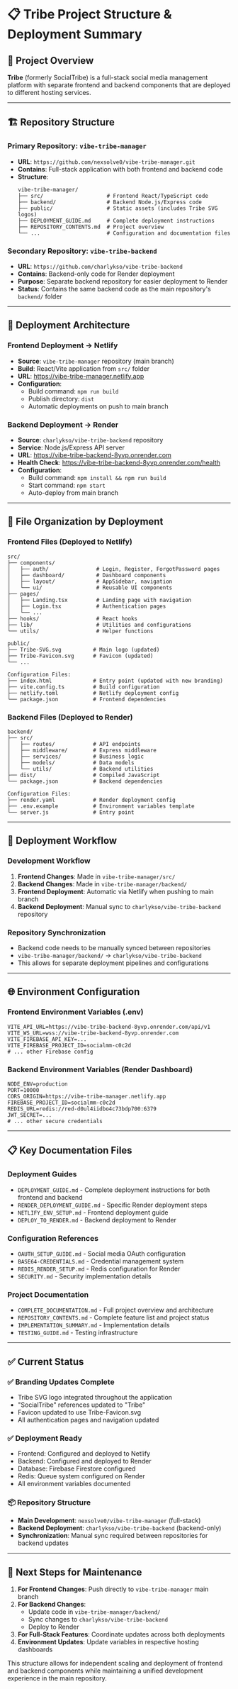 # 📋 Tribe Project Structure & Deployment Summary

## 🎯 **Project Overview**

**Tribe** (formerly SocialTribe) is a full-stack social media management platform with separate frontend and backend components that are deployed to different hosting services.

---

## 🏗️ **Repository Structure**

### **Primary Repository: `vibe-tribe-manager`**

- **URL**: `https://github.com/nexsolve0/vibe-tribe-manager.git`
- **Contains**: Full-stack application with both frontend and backend code
- **Structure**:
  ```
  vibe-tribe-manager/
  ├── src/                    # Frontend React/TypeScript code
  ├── backend/                # Backend Node.js/Express code
  ├── public/                 # Static assets (includes Tribe SVG logos)
  ├── DEPLOYMENT_GUIDE.md     # Complete deployment instructions
  ├── REPOSITORY_CONTENTS.md  # Project overview
  └── ...                     # Configuration and documentation files
  ```

### **Secondary Repository: `vibe-tribe-backend`**

- **URL**: `https://github.com/charlykso/vibe-tribe-backend`
- **Contains**: Backend-only code for Render deployment
- **Purpose**: Separate backend repository for easier deployment to Render
- **Status**: Contains the same backend code as the main repository's `backend/` folder

---

## 🚀 **Deployment Architecture**

### **Frontend Deployment → Netlify**

- **Source**: `vibe-tribe-manager` repository (main branch)
- **Build**: React/Vite application from `src/` folder
- **URL**: https://vibe-tribe-manager.netlify.app
- **Configuration**:
  - Build command: `npm run build`
  - Publish directory: `dist`
  - Automatic deployments on push to main branch

### **Backend Deployment → Render**

- **Source**: `charlykso/vibe-tribe-backend` repository
- **Service**: Node.js/Express API server
- **URL**: https://vibe-tribe-backend-8yvp.onrender.com
- **Health Check**: https://vibe-tribe-backend-8yvp.onrender.com/health
- **Configuration**:
  - Build command: `npm install && npm run build`
  - Start command: `npm start`
  - Auto-deploy from main branch

---

## 📁 **File Organization by Deployment**

### **Frontend Files (Deployed to Netlify)**

```
src/
├── components/
│   ├── auth/               # Login, Register, ForgotPassword pages
│   ├── dashboard/          # Dashboard components
│   ├── layout/             # AppSidebar, navigation
│   └── ui/                 # Reusable UI components
├── pages/
│   ├── Landing.tsx         # Landing page with navigation
│   ├── Login.tsx           # Authentication pages
│   └── ...
├── hooks/                  # React hooks
├── lib/                    # Utilities and configurations
└── utils/                  # Helper functions

public/
├── Tribe-SVG.svg          # Main logo (updated)
├── Tribe-Favicon.svg      # Favicon (updated)
└── ...

Configuration Files:
├── index.html             # Entry point (updated with new branding)
├── vite.config.ts         # Build configuration
├── netlify.toml           # Netlify deployment config
└── package.json           # Frontend dependencies
```

### **Backend Files (Deployed to Render)**

```
backend/
├── src/
│   ├── routes/            # API endpoints
│   ├── middleware/        # Express middleware
│   ├── services/          # Business logic
│   ├── models/            # Data models
│   └── utils/             # Backend utilities
├── dist/                  # Compiled JavaScript
└── package.json           # Backend dependencies

Configuration Files:
├── render.yaml            # Render deployment config
├── .env.example           # Environment variables template
└── server.js              # Entry point
```

---

## 🔄 **Deployment Workflow**

### **Development Workflow**

1. **Frontend Changes**: Made in `vibe-tribe-manager/src/`
2. **Backend Changes**: Made in `vibe-tribe-manager/backend/`
3. **Frontend Deployment**: Automatic via Netlify when pushing to main branch
4. **Backend Deployment**: Manual sync to `charlykso/vibe-tribe-backend` repository

### **Repository Synchronization**

- Backend code needs to be manually synced between repositories
- `vibe-tribe-manager/backend/` → `charlykso/vibe-tribe-backend`
- This allows for separate deployment pipelines and configurations

---

## 🌐 **Environment Configuration**

### **Frontend Environment Variables (.env)**

```env
VITE_API_URL=https://vibe-tribe-backend-8yvp.onrender.com/api/v1
VITE_WS_URL=wss://vibe-tribe-backend-8yvp.onrender.com
VITE_FIREBASE_API_KEY=...
VITE_FIREBASE_PROJECT_ID=socialmm-c0c2d
# ... other Firebase config
```

### **Backend Environment Variables (Render Dashboard)**

```env
NODE_ENV=production
PORT=10000
CORS_ORIGIN=https://vibe-tribe-manager.netlify.app
FIREBASE_PROJECT_ID=socialmm-c0c2d
REDIS_URL=redis://red-d0ul4iidbo4c73bdp700:6379
JWT_SECRET=...
# ... other secure credentials
```

---

## 📋 **Key Documentation Files**

### **Deployment Guides**

- `DEPLOYMENT_GUIDE.md` - Complete deployment instructions for both frontend and backend
- `RENDER_DEPLOYMENT_GUIDE.md` - Specific Render deployment steps
- `NETLIFY_ENV_SETUP.md` - Frontend deployment guide
- `DEPLOY_TO_RENDER.md` - Backend deployment to Render

### **Configuration References**

- `OAUTH_SETUP_GUIDE.md` - Social media OAuth configuration
- `BASE64-CREDENTIALS.md` - Credential management system
- `REDIS_RENDER_SETUP.md` - Redis configuration for Render
- `SECURITY.md` - Security implementation details

### **Project Documentation**

- `COMPLETE_DOCUMENTATION.md` - Full project overview and architecture
- `REPOSITORY_CONTENTS.md` - Complete feature list and project status
- `IMPLEMENTATION_SUMMARY.md` - Implementation details
- `TESTING_GUIDE.md` - Testing infrastructure

---

## ✅ **Current Status**

### **✅ Branding Updates Complete**

- Tribe SVG logo integrated throughout the application
- "SocialTribe" references updated to "Tribe"
- Favicon updated to use Tribe-Favicon.svg
- All authentication pages and navigation updated

### **✅ Deployment Ready**

- Frontend: Configured and deployed to Netlify
- Backend: Configured and deployed to Render
- Database: Firebase Firestore configured
- Redis: Queue system configured on Render
- All environment variables documented

### **📦 Repository Structure**

- **Main Development**: `nexsolve0/vibe-tribe-manager` (full-stack)
- **Backend Deployment**: `charlykso/vibe-tribe-backend` (backend-only)
- **Synchronization**: Manual sync required between repositories for backend updates

---

## 🔧 **Next Steps for Maintenance**

1. **For Frontend Changes**: Push directly to `vibe-tribe-manager` main branch
2. **For Backend Changes**:
   - Update code in `vibe-tribe-manager/backend/`
   - Sync changes to `charlykso/vibe-tribe-backend`
   - Deploy to Render
3. **For Full-Stack Features**: Coordinate updates across both deployments
4. **Environment Updates**: Update variables in respective hosting dashboards

This structure allows for independent scaling and deployment of frontend and backend components while maintaining a unified development experience in the main repository.
